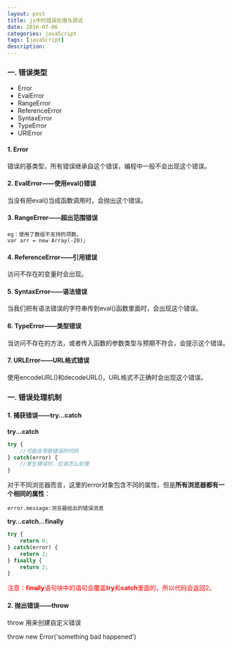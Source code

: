 ```yaml
---
layout: post
title: js中的错误处理与调试
date: 2016-07-06
categories: javaScript
tags: [javaScript]
description: 
---
```

### 一. 错误类型

- Error
- EvalError
- RangeError
- ReferenceError
- SyntaxError
- TypeError
- URIError

#### 1. Error

错误的基类型，所有错误继承自这个错误，编程中一般不会出现这个错误。

#### 2. EvalError——使用eval()错误

当没有把eval()当成函数调用时，会抛出这个错误。

#### 3. RangeError——超出范围错误

    eg：使用了数组不支持的项数。
    var arr = new Array(-20);

#### 4. ReferenceError——引用错误

访问不存在的变量时会出现。

#### 5. SyntaxError——语法错误

当我们把有语法错误的字符串传到eval()函数里面时，会出现这个错误。

#### 6. TypeError——类型错误

当访问不存在的方法，或者传入函数的参数类型与预期不符合，会提示这个错误。

#### 7. URLError——URL格式错误

使用encodeURL()和decodeURL()，URL格式不正确时会出现这个错误。

### 一. 错误处理机制

#### 1. 捕获错误——try...catch

**try...catch**

```js
try {
	//可能会导致错误的代码
} catch(error) {
	//发生错误时，应该怎么处理
}
```

对于不同浏览器而言，这里的error对象包含不同的属性，但是**所有浏览器都有一个相同的属性**：

	error.message:浏览器给出的错误消息    

**try...catch...finally**

```js
try {
	return 0;	
} catch(error) {
	return 1;
} finally {
	return 2;
}
```

<font color="red">注意：**finally**语句块中的语句会覆盖**try**和**catch**里面的，所以代码会返回2。</font>

#### 2. 抛出错误——throw

throw 用来创建自定义错误

throw new Error('something bad happened')
